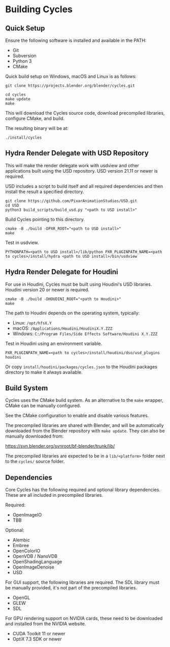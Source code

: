 Building Cycles
===============

## Quick Setup

Ensure the following software is installed and available in the PATH:
- Git
- Subversion
- Python 3
- CMake

Quick build setup on Windows, macOS and Linux is as follows:

    git clone https://projects.blender.org/blender/cycles.git

    cd cycles
    make update
    make

This will download the Cycles source code, download precompiled libraries, configure CMake, and build.

The resulting binary will be at:

    ./install/cycles

## Hydra Render Delegate with USD Repository

This will make the render delegate work with usdview and other applications built using the USD repository. USD version 21.11 or newer is required.

USD includes a script to build itself and all required dependencies and then install the result a specified directory.

    git clone https://github.com/PixarAnimationStudios/USD.git
    cd USD
    python3 build_scripts/build_usd.py "<path to USD install>"

Build Cycles pointing to this directory.

    cmake -B ./build -DPXR_ROOT="<path to USD install>"
    make

Test in usdview.

    PYTHONPATH=<path to USD install>/lib/python PXR_PLUGINPATH_NAME=<path to cycles>/install/hydra <path to USD install>/bin/usdview

## Hydra Render Delegate for Houdini

For use in Houdini, Cycles must be built using Houdini's USD libraries. Houdini version 20 or newer is required.

    cmake -B ./build -DHOUDINI_ROOT="<path to Houdini>"
    make

The path to Houdini depends on the operating system, typically:
- Linux: `/opt/hfsX.Y`
- macOS: `/Applications/Houdini/HoudiniX.Y.ZZZ`
- Windows: `C:/Program Files/Side Effects Software/Houdini X.Y.ZZZ`

Test in Houdini using an environment variable.

    PXR_PLUGINPATH_NAME=<path to cycles>/install/houdini/dso/usd_plugins houdini

Or copy `install/houdini/packages/cycles.json` to the Houdini packages directory to make it always available.

## Build System

Cycles uses the CMake build system. As an alternative to the `make` wrapper, CMake can be manually configured.

See the CMake configuration to enable and disable various features.

The precompiled libraries are shared with Blender, and will be automatically downloaded from the Blender repository with `make update`. They can also be manually downloaded from:

https://svn.blender.org/svnroot/bf-blender/trunk/lib/

The precompiled libraries are expected to be in a `lib/<platform>` folder next to the `cycles/` source folder.

## Dependencies

Core Cycles has the following required and optional library dependencies. These are all included in precompiled libraries.

Required:
- OpenImageIO
- TBB

Optional:
- Alembic
- Embree
- OpenColorIO
- OpenVDB / NanoVDB
- OpenShadingLanguage
- OpenImageDenoise
- USD

For GUI support, the following libraries are required. The SDL library must be manually provided, it's not part of the precompiled libraries.
- OpenGL
- GLEW
- SDL

For GPU rendering support on NVIDIA cards, these need to be downloaded and installed from the NVIDIA website.
- CUDA Toolkit 11 or newer
- OptiX 7.3 SDK or newer
